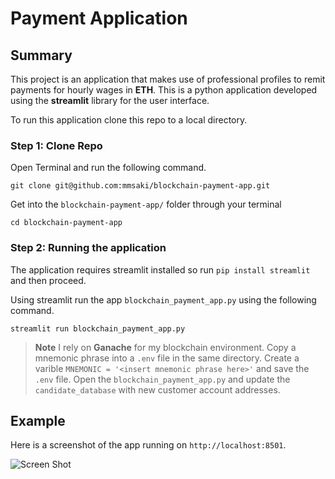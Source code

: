 # Payment Application 

## Summary

This project is an application that makes use of professional profiles to remit payments for hourly wages in **ETH**. This is a python application developed using the **streamlit** library for the user interface.

To run this application clone this repo to a local directory. 

### Step 1: Clone Repo
Open Terminal and run the following command.
```Terminal
git clone git@github.com:mmsaki/blockchain-payment-app.git
```

Get into the `blockchain-payment-app/` folder through your terminal

```
cd blockchain-payment-app
```

### Step 2: Running the application

The application requires streamlit installed so run `pip install streamlit` and then proceed.

Using streamlit run the app `blockchain_payment_app.py` using the following command.
```
streamlit run blockchain_payment_app.py
```

> **Note**
I rely on **Ganache** for my blockchain environment. Copy a mnemonic phrase into a `.env` file in the same directory. Create a varible `MNEMONIC = '<insert mnemonic phrase here>'` and save the `.env` file. Open the `blockchain_payment_app.py` and update the `candidate_database` with new customer account addresses.

## Example

Here is a screenshot of the app running on `http://localhost:8501`.

![Screen Shot](./images/blockchain_app_demo.gif)
